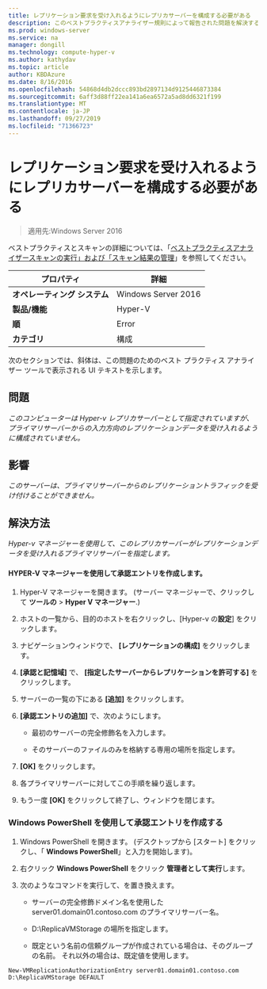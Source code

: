 ```yaml
---
title: レプリケーション要求を受け入れるようにレプリカサーバーを構成する必要がある
description: このベストプラクティスアナライザー規則によって報告された問題を解決するための手順を示します。
ms.prod: windows-server
ms.service: na
manager: dongill
ms.technology: compute-hyper-v
ms.author: kathydav
ms.topic: article
author: KBDAzure
ms.date: 8/16/2016
ms.openlocfilehash: 54868d4db2dccc893bd2897134d9125446873384
ms.sourcegitcommit: 6aff3d88ff22ea141a6ea6572a5ad8dd6321f199
ms.translationtype: MT
ms.contentlocale: ja-JP
ms.lasthandoff: 09/27/2019
ms.locfileid: "71366723"
---
```

# <a name="a-replica-server-must-be-configured-to-accept-replication-requests"></a>レプリケーション要求を受け入れるようにレプリカサーバーを構成する必要がある

>適用先:Windows Server 2016

ベストプラクティスとスキャンの詳細については、「[ベストプラクティスアナライザースキャンの実行」および「スキャン結果の管理](https://go.microsoft.com/fwlink/p/?LinkID=223177)」を参照してください。  
  
|プロパティ|詳細|
|-|-|  
|**オペレーティング システム**|Windows Server 2016|  
|**製品/機能**|Hyper-V|  
|**順**|Error|  
|**カテゴリ**|構成|  
  
次のセクションでは、斜体は、この問題のためのベスト プラクティス アナライザー ツールで表示される UI テキストを示します。
  
## <a name="issue"></a>問題  
*このコンピューターは Hyper-v レプリカサーバーとして指定されていますが、プライマリサーバーからの入力方向のレプリケーションデータを受け入れるように構成されていません。*  
  
## <a name="impact"></a>影響  
*このサーバーは、プライマリサーバーからのレプリケーショントラフィックを受け付けることができません。*  
  
## <a name="resolution"></a>解決方法  
*Hyper-v マネージャーを使用して、このレプリカサーバーがレプリケーションデータを受け入れるプライマリサーバーを指定します。*  
  
#### <a name="create-authorization-entries-using-hyper-v-manager"></a>HYPER-V マネージャーを使用して承認エントリを作成します。  
  
1.  Hyper-V マネージャーを開きます。 (サーバー マネージャーで、クリックして **ツールの** > **Hyper V マネージャー**.)  
  
2.  ホストの一覧から、目的のホストを右クリックし、[Hyper-v の**設定**] をクリックします。  
  
3.  ナビゲーションウィンドウで、 **[レプリケーションの構成]** をクリックします。  
  
4.  **[承認と記憶域]** で、 **[指定したサーバーからレプリケーションを許可する]** をクリックします。  
  
5.  サーバーの一覧の下にある **[追加]** をクリックします。  
  
6.  **[承認エントリの追加]** で、次のようにします。  
  
    -   最初のサーバーの完全修飾名を入力します。  
  
    -   そのサーバーのファイルのみを格納する専用の場所を指定します。  
  
7.  **[OK]** をクリックします。  
  
8.  各プライマリサーバーに対してこの手順を繰り返します。  
  
9. もう一度 **[OK]** をクリックして終了し、ウィンドウを閉じます。  
  
### <a name="create-authorization-entries-using-windows-powershell"></a>Windows PowerShell を使用して承認エントリを作成する  
  
1.  Windows PowerShell を開きます。 (デスクトップから [スタート] をクリックし、「 **Windows PowerShell**」と入力を開始します)。  
  
2.  右クリック **Windows PowerShell**  をクリック **管理者として実行**します。  
  
3.  次のようなコマンドを実行して、を置き換えます。  
  
    -   サーバーの完全修飾ドメイン名を使用した server01.domain01.contoso.com のプライマリサーバー名。  
  
    -   D:\ReplicaVMStorage の場所を指定します。  
  
    -   既定という名前の信頼グループが作成されている場合は、そのグループの名前。 それ以外の場合は、既定値を使用します。  
  
```  
New-VMReplicationAuthorizationEntry server01.domain01.contoso.com D:\ReplicaVMStorage DEFAULT  
```  
  



